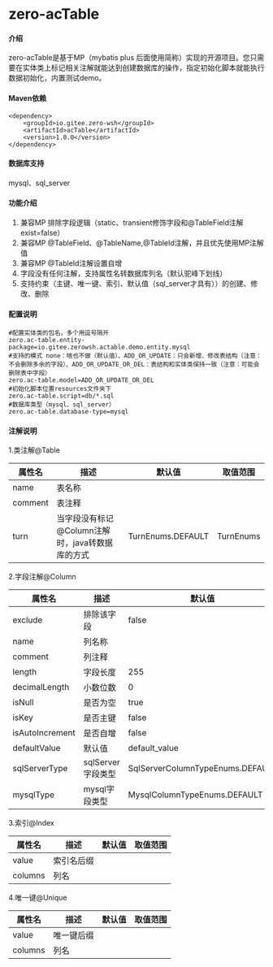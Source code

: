 # zero-acTable

#### 介绍
zero-acTable是基于MP（mybatis plus 后面使用简称）实现的开源项目。您只需要在实体类上标记相关注解就能达到创建数据库的操作，指定初始化脚本就能执行数据初始化，内置测试demo。

#### Maven依赖

```
<dependency>
	<groupId>io.gitee.zero-wsh</groupId>
	<artifactId>acTable</artifactId>
	<version>1.0.0</version>
</dependency>
```



#### 数据库支持
mysql、sql_server

#### 功能介绍

1.  兼容MP 排除字段逻辑（static、transient修饰字段和@TableField注解exist=false）
2.  兼容MP @TableField、@TableName,@TableId注解，并且优先使用MP注解值
3.  兼容MP @TableId注解设置自增
4.  字段没有任何注解，支持属性名转数据库列名（默认驼峰下划线）
5.  支持约束（主键、唯一键、索引、默认值（sql_server才具有））的创建、修改、删除

#### 配置说明

```
#配置实体类的包名，多个用逗号隔开
zero.ac-table.entity-package=io.gitee.zerowsh.actable.demo.entity.mysql
#支持的模式 none：啥也不做（默认值）、ADD_OR_UPDATE：只会新增、修改表结构（注意：不会删除多余的字段）、ADD_OR_UPDATE_OR_DEL：表结构和实体类保持一致（注意：可能会删除表中字段）
zero.ac-table.model=ADD_OR_UPDATE_OR_DEL
#初始化脚本位置resources文件夹下
zero.ac-table.script=db/*.sql
#数据库类型（mysql、sql_server）
zero.ac-table.database-type=mysql
```

#### 注解说明

1.类注解@Table

|属性名   |描述   |默认值   |取值范围   |
|---|---|---|---|
|name   |表名称   |   |   |
|comment   |表注释   |   |   |
|turn   |当字段没有标记@Column注解时，java转数据库的方式   |TurnEnums.DEFAULT   |TurnEnums   |


2.字段注解@Column

|属性名   |描述   |默认值   |取值范围   |
|---|---|---|---|
|exclude   |排除该字段   |false   |true/false   |
|name   |列名称   |   |   |
|comment   |列注释   |   |   |
|length   |字段长度   |255   |   |
|decimalLength   |小数位数   |0   |   |
|isNull   |是否为空   |true   |true/false   |
|isKey   |是否主键   |false   |true/false   |
|isAutoIncrement   |是否自增   |false   |true/false   |
|defaultValue   |默认值   |default_value   |   |
|sqlServerType   |sqlServer字段类型   |SqlServerColumnTypeEnums.DEFAULT   |SqlServerColumnTypeEnums   |
|mysqlType   |mysql字段类型   |MysqlColumnTypeEnums.DEFAULT   |SqlServerColumnTypeEnums   |


3.索引@Index

|属性名   |描述   |默认值   |取值范围   |
|---|---|---|---|
|value   |索引名后缀   |   |   |
|columns   |列名   |   |   |


4.唯一键@Unique

|属性名   |描述   |默认值   |取值范围   |
|---|---|---|---|
|value   |唯一键后缀   |   |   |
|columns   |列名   |   |   |
